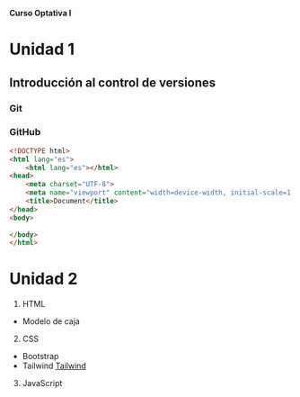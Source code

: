 **Curso Optativa I**

# Unidad 1
## Introducción al control de versiones
### Git
### GitHub

```html
<!DOCTYPE html>
<html lang="es">
    <html lang="es"></html>
<head>
    <meta charset="UTF-8">
    <meta name="viewport" content="width=device-width, initial-scale=1.0">
    <title>Document</title>
</head>
<body>
    
</body>
</html>
```
# Unidad 2
1. HTML
* Modelo de caja
2. CSS
- Bootstrap
- Tailwind [Tailwind](https://tailwindcss.com/)
3. JavaScript

